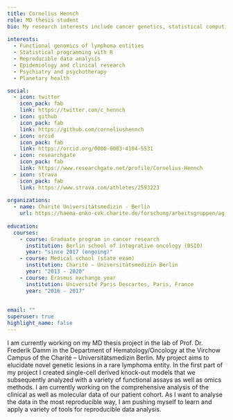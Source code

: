 ```yaml
---
title: Cornelius Hennch
role: MD thesis student
bio: My research interests include cancer genetics, statistical computing and road cycling.
  
interests:
  - Functional genomics of lymphoma entities
  - Statistical programming with R
  - Reproducible data analysis
  - Epidemiology and clinical research
  - Psychiatry and psychotherapy
  - Planetary health

social:
  - icon: twitter
    icon_pack: fab
    link: https://twitter.com/c_hennch
  - icon: github
    icon_pack: fab
    link: https://github.com/corneliushennch
  - icon: orcid
    icon_pack: fab
    link: https://orcid.org/0000-0003-4104-5531
  - icon: researchgate
    icon_pack: fab
    link: https://www.researchgate.net/profile/Cornelius-Hennch
  - icon: strava
    icon_pack: fab
    link: https://www.strava.com/athletes/2593223
 
organizations:
  - name: Charité Universitätsmedizin - Berlin
    url: https://haema-onko-cvk.charite.de/forschung/arbeitsgruppen/ag_damm/
    
education:
  courses:
    - course: Graduate program in cancer research
      institution: Berlin school of integrative oncology (BSIO)
      year: "since 2017 (ongoing)"
    - course: Medical school (state exam)
      institution: Charité – Universitätsmedizin Berlin
      year: "2013 - 2020"
    - course: Erasmus exchange year
      institution: Université Paris Descartes, Paris, France
      year: "2016 - 2017"
    
    
email: ""
superuser: true
highlight_name: false
---
```

I am currently working on my MD thesis project in the lab of Prof. Dr. Frederik Damm in the Department of Hematology/Oncology at the Virchow Campus of the Charité – Universitätsmedizin Berlin. My project aims to elucidate novel genetic lesions in a rare lymphoma entity. In the first part of my project I created single-cell derived knock-out models that we subsequently analyzed with a variety of functional assays as well as omics methods. I am currently working on the comprehensive analysis of the clinical as well as molecular data of our patient cohort. As I want to analyse the data in the most reproducible way, I am pushing myself to learn and apply a variety of tools for reproducible data analysis.
